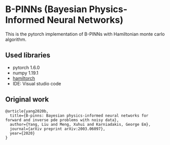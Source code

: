 # B-PINNs (Bayesian Physics-Informed Neural Networks)
This is the pytorch implementation of B-PINNs with Hamiltonian monte carlo algorithm.

## Used libraries
- pytorch 1.6.0
- numpy 1.19.1
- [hamiltorch](https://github.com/AdamCobb/hamiltorch)
- IDE: Visual studio code

## Original work
```
@article{yang2020b,
  title={B-pinns: Bayesian physics-informed neural networks for forward and inverse pde problems with noisy data},
  author={Yang, Liu and Meng, Xuhui and Karniadakis, George Em},
  journal={arXiv preprint arXiv:2003.06097},
  year={2020}
}
```
